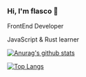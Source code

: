 ### Hi, I'm flasco 👋

FrontEnd Developer

JavaScript & Rust learner

[![Anurag's github stats](https://github-readme-stats.vercel.app/api?username=flasco&count_private=true&show_icons=true)](https://github.com/anuraghazra/github-readme-stats)

[![Top Langs](https://github-readme-stats.vercel.app/api/top-langs/?username=flasco&layout=compact)](https://github.com/anuraghazra/github-readme-stats)
